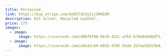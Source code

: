 ```yaml
---
title: Perceived
link: https://buy.stripe.com/6oE5l421y2yj3M4bIM
description: 925 Silver, Recycled Leather.
price: 175
images:
  - image:
      image: https://ucarecdn.com/d9bf9798-0619-432c-a7b5-b79a94546df3/VALERIE_CRAWFORD_020.jpg
  - image:
      image: https://ucarecdn.com/e0142c64-6933-4785-b5d4-2bfaa5b253bd/VALERIE_CRAWFORD_035.png
---
```

